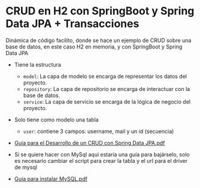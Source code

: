 # CRUD en H2 con SpringBoot y Spring Data JPA + Transacciones

Dinámica de código facilito, donde se hace un ejemplo de CRUD sobre una base de datos, en este caso H2 en memoria, y con SpringBoot y Spring Data JPA

- Tiene la estructura
    - `model`: La capa de modelo se encarga de representar los datos del proyecto.
    - `repository`: La capa de repositorio se encarga de interactuar con la base de datos.
    - `service`: La capa de servicio se encarga de la lógica de negocio del proyecto.


- Solo tiene como modelo una tabla
    - `user`: contiene 3 campos: username, mail y un id (secuencia)

- [Guía para el Desarrollo de un CRUD con Spring Data JPA.pdf](https://drive.google.com/file/d/1V0ucVOMmcuEM82FyZZKVB7OfcQpBSfNv/view?usp=drive_link)
- Si se quiere hacer con MySql aquí estaría una guía para bajárselo, solo es necesario cambiar el script para crear la tabla y el url para el driver de mysql
- [Guia para instalar MySQL.pdf](https://drive.google.com/file/d/1VRtcoVcQTyesOLvaoDpCN1g8FZkjn4ci/view)